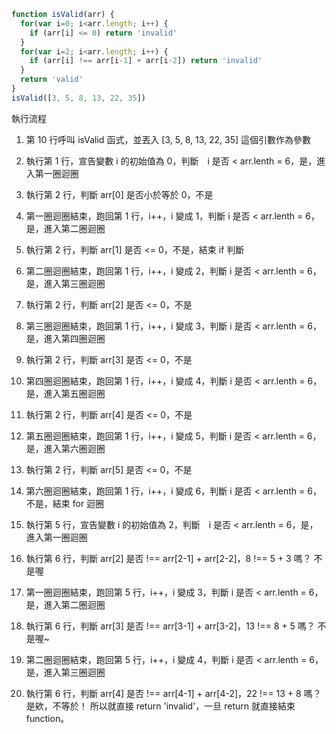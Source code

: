 ``` js
function isValid(arr) {
  for(var i=0; i<arr.length; i++) {
    if (arr[i] <= 0) return 'invalid'
  }
  for(var i=2; i<arr.length; i++) {
    if (arr[i] !== arr[i-1] + arr[i-2]) return 'invalid'
  }
  return 'valid'
}
isValid([3, 5, 8, 13, 22, 35])

```
執行流程
1. 第 10 行呼叫 isValid 函式，並丟入 [3, 5, 8, 13, 22, 35] 這個引數作為參數

2. 執行第 1 行，宣告變數 i 的初始值為 0，判斷　i 是否 < arr.lenth = 6，是，進入第一圈迴圈
3. 執行第 2 行，判斷 arr[0] 是否小於等於 0，不是
4. 第一圈迴圈結束，跑回第 1 行，i++，i 變成 1，判斷 i 是否 < arr.lenth = 6，是，進入第二圈迴圈
5. 執行第 2 行，判斷 arr[1] 是否 <= 0，不是，結束 if 判斷
6. 第二圈迴圈結束，跑回第 1 行，i++，i 變成 2，判斷 i 是否 < arr.lenth = 6，是，進入第三圈迴圈
7. 執行第 2 行，判斷 arr[2] 是否 <= 0，不是
8. 第三圈迴圈結束，跑回第 1 行，i++，i 變成 3，判斷 i 是否 < arr.lenth = 6，是，進入第四圈迴圈
9. 執行第 2 行，判斷 arr[3] 是否 <= 0，不是
10. 第四圈迴圈結束，跑回第 1 行，i++，i 變成 4，判斷 i 是否 < arr.lenth = 6，是，進入第五圈迴圈
11. 執行第 2 行，判斷 arr[4] 是否 <= 0，不是
12. 第五圈迴圈結束，跑回第 1 行，i++，i 變成 5，判斷 i 是否 < arr.lenth = 6，是，進入第六圈迴圈
13. 執行第 2 行，判斷 arr[5] 是否 <= 0，不是
14. 第六圈迴圈結束，跑回第 1 行，i++，i 變成 6，判斷 i 是否 < arr.lenth = 6，不是，結束 for 迴圈

15. 執行第 5 行，宣告變數 i 的初始值為 2，判斷　i 是否 < arr.lenth = 6，是，進入第一圈迴圈
16. 執行第 6 行，判斷 arr[2] 是否 !== arr[2-1] + arr[2-2]，8 !== 5 + 3 嗎？ 不是喔
17. 第一圈迴圈結束，跑回第 5 行，i++，i 變成 3，判斷 i 是否 < arr.lenth = 6，是，進入第二圈迴圈
18. 執行第 6 行，判斷 arr[3] 是否 !== arr[3-1] + arr[3-2]，13 !== 8 + 5 嗎？ 不是喔~
19. 第二圈迴圈結束，跑回第 5 行，i++，i 變成 4，判斷 i 是否 < arr.lenth = 6，是，進入第三圈迴圈
20. 執行第 6 行，判斷 arr[4] 是否 !== arr[4-1] + arr[4-2]，22 !== 13 + 8 嗎？ 是欸，不等於！ 所以就直接 return 'invalid'，一旦 return 就直接結束 function。
